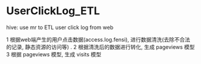# UserClickLog_ETL
hive: use mr to ETL user click log from web 

1 根据web端产生的用户点击数据(access.log.fensi), 进行数据清洗(去除不合法的记录, 静态资源的访问等) .
2 根据清洗后的数据进行转化, 生成 pageviews 模型
3 根据 pageviews 模型, 生成 visits 模型
